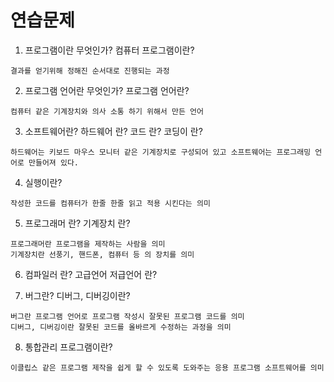 # 연습문제
1. 프로그램이란 무엇인가? 컴퓨터 프로그램이란? 
```
결과를 얻기위해 정해진 순서대로 진행되는 과정
```

2. 프로그램 언어란 무엇인가? 프로그램 언어란? 
```
컴퓨터 같은 기계장치와 의사 소통 하기 위해서 만든 언어
```

3. 소프트웨어란? 하드웨어 란? 코드 란? 코딩이 란? 
```
하드웨어는 키보드 마우스 모니터 같은 기계장치로 구성되어 있고 소프트웨어는 프로그래밍 언어로 만들어져 있다.
```

4. 실행이란? 
```
작성한 코드를 컴퓨터가 한줄 한줄 읽고 적용 시킨다는 의미
```

5. 프로그래머 란? 기계장치 란? 
```
프로그래머란 프로그램을 제작하는 사람을 의미
기계장치란 선풍기, 핸드폰, 컴퓨터 등 의 장치를 의미
```
6. 컴파일러 란? 고급언어 저급언어 란? 

7. 버그란? 디버그, 디버깅이란? 
```
버그란 프로그램 언어로 프로그램 작성시 잘못된 프로그램 코드를 의미
디버그, 디버깅이란 잘못된 코드를 올바르게 수정하는 과정을 의미
```
8. 통합관리 프로그램이란?
```
이클립스 같은 프로그램 제작을 쉽게 할 수 있도록 도와주는 응용 프로그램 소프트웨어를 의미
```
